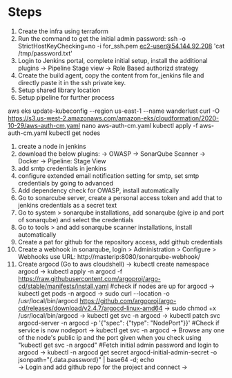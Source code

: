 # Steps 
1. Create the infra using terraform
2. Run the command to get the initial admin password: 
ssh -o StrictHostKeyChecking=no -i for_ssh.pem ec2-user@54.144.92.208 'cat /tmp/password.txt'
3. Login to Jenkins portal, complete initial setup, install the additional plugins
-> Pipeline Stage view
-> Role Based authorizd strategy
4. Create the build agent, copy the content from for_jenkins file and directly paste it in the ssh private key.
5. Setup shared library location 
6. Setup pipeline for further process


aws eks update-kubeconfig --region us-east-1 --name wanderlust
curl -O https://s3.us-west-2.amazonaws.com/amazon-eks/cloudformation/2020-10-29/aws-auth-cm.yaml
nano aws-auth-cm.yaml
kubectl apply -f aws-auth-cm.yaml
kubectl get nodes

1. create a node in jenkins 
2. download the below plugins: 
-> OWASP
-> SonarQube Scanner
-> Docker
-> Pipeline: Stage View
3. add smtp credentials in jenkins 
4. configure extended email notification setting for smtp, set smtp credentials by going to advanced
5. Add dependency check for OWASP, install automatically
6. Go to sonarcube server, create a personal access token and add that to jenkins credentials as a secret text
7. Go to system > sonarqube installations, add sonarqube (give ip and port of sonarqube) and select the credentials
8. Go to tools > and add sonarqube scanner installations, install automatically 
9. Create a pat for github for the repository access, add github credentials
10. Create a webhook in sonarqube, login > Administration > Configure > Webhooks
use URL: http://masterip:8080/sonarqube-webhook/
11. Create argocd (Go to aws cloudshell)
-> kubectl create namespace argocd
-> kubectl apply -n argocd -f https://raw.githubusercontent.com/argoproj/argo-cd/stable/manifests/install.yaml
#check if nodes are up for argocd
-> kubectl get pods -n argocd
-> sudo curl --location -o /usr/local/bin/argocd https://github.com/argoproj/argo-cd/releases/download/v2.4.7/argocd-linux-amd64
-> sudo chmod +x /usr/local/bin/argocd
-> kubectl get svc -n argocd
-> kubectl patch svc argocd-server -n argocd -p '{"spec": {"type": "NodePort"}}' 
#Check if service is now nodeport
-> kubectl get svc -n argocd 
-> Browse any one of the node's public ip and the port given when you check using "kubectl get svc -n argocd"
#Fetch initial admin password and login to argocd
-> kubectl -n argocd get secret argocd-initial-admin-secret -o jsonpath="{.data.password}" | base64 -d; echo     
-> Login and add github repo for the project and connect 
-> 